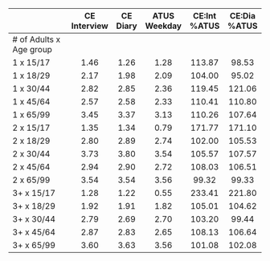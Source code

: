 
|                      | CE<br>Interview |  CE<br>Diary | ATUS<br>Weekday | CE:Int<br>%ATUS | CE:Dia<br>%ATUS |
| -------------------- | :----------: | :----------: | :----------: | :----------: | :----------: |
| # of Adults x Age group |              |              |              |              |              |
| 1 x 15/17            |         1.46 |         1.26 |         1.28 |       113.87 |        98.53 |
| 1 x 18/29            |         2.17 |         1.98 |         2.09 |       104.00 |        95.02 |
| 1 x 30/44            |         2.82 |         2.85 |         2.36 |       119.45 |       121.06 |
| 1 x 45/64            |         2.57 |         2.58 |         2.33 |       110.41 |       110.80 |
| 1 x 65/99            |         3.45 |         3.37 |         3.13 |       110.26 |       107.64 |
| 2 x 15/17            |         1.35 |         1.34 |         0.79 |       171.77 |       171.10 |
| 2 x 18/29            |         2.80 |         2.89 |         2.74 |       102.00 |       105.53 |
| 2 x 30/44            |         3.73 |         3.80 |         3.54 |       105.57 |       107.57 |
| 2 x 45/64            |         2.94 |         2.90 |         2.72 |       108.03 |       106.51 |
| 2 x 65/99            |         3.54 |         3.54 |         3.56 |        99.32 |        99.33 |
| 3+ x 15/17           |         1.28 |         1.22 |         0.55 |       233.41 |       221.80 |
| 3+ x 18/29           |         1.92 |         1.91 |         1.82 |       105.01 |       104.62 |
| 3+ x 30/44           |         2.79 |         2.69 |         2.70 |       103.20 |        99.44 |
| 3+ x 45/64           |         2.87 |         2.83 |         2.65 |       108.13 |       106.64 |
| 3+ x 65/99           |         3.60 |         3.63 |         3.56 |       101.08 |       102.08 |

